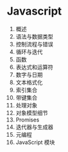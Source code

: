 # Javascript

1. 概述
1. 语法与数据类型
1. 控制流程与错误
1. 循环与迭代
1. 函数
1. 表达式和运算符
1. 数字与日期
1. 文本格式化
1. 索引集合
1. 带键集合
1. 处理对象
1. 对象模型细节
1. Promises
1. 迭代器与生成器
1. 元编程
1. JavaScript 模块


